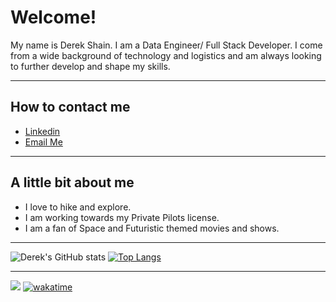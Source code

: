 # Welcome! #

My name is Derek Shain. I am a Data Engineer/ Full Stack Developer. I come from a wide background of technology and logistics and am always looking to further develop and shape my skills.

---

## How to contact me

* [Linkedin](https://www.linkedin.com/in/derekshain)
* [Email Me](mailto:derek0anthony@gmail.com)
---

## A little bit about me

 * I love to hike and explore.
 * I am working towards my Private Pilots license.
 * I am a fan of Space and Futuristic themed movies and shows. 

---

![Derek's GitHub stats](https://github-readme-stats.vercel.app/api?username=DerekShain&theme=dark&show_icons=true)
[![Top Langs](https://github-readme-stats.vercel.app/api/top-langs/?username=derekshain&theme=dark&hide=css,html)](https://github.com/anuraghazra/github-readme-stats)

<!-- [![willianrod's wakatime stats](https://github-readme-stats.vercel.app/api/wakatime?username=7b1c7220-f93b-4525-9855-4df4f2303fe2&theme=dark&layout=compact)](https://github.com/anuraghazra/github-readme-stats) -->





---

![](https://komarev.com/ghpvc/?username=DerekShain)
[![wakatime](https://wakatime.com/badge/user/7b1c7220-f93b-4525-9855-4df4f2303fe2.svg)](https://wakatime.com/@7b1c7220-f93b-4525-9855-4df4f2303fe2)
